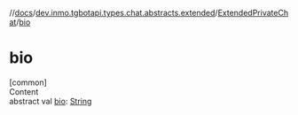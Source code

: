 //[docs](../../../index.md)/[dev.inmo.tgbotapi.types.chat.abstracts.extended](../index.md)/[ExtendedPrivateChat](index.md)/[bio](bio.md)



# bio  
[common]  
Content  
abstract val [bio](bio.md): [String](https://kotlinlang.org/api/latest/jvm/stdlib/kotlin/-string/index.html)  



